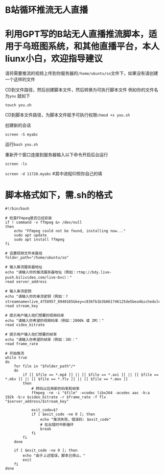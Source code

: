 # B站循环推流无人直播


# 利用GPT写的B站无人直播推流脚本，适用于乌班图系统，和其他直播平台，本人liunx小白，欢迎指导建议


请将需要推流的视频上传到你服务器的```/home/ubuntu/so```文件下，如果没有请创建一个这样的文件


CD到文件路径，然后创建脚本文件，然后转换为可执行脚本文件
例如你的文件名为``` you ``` 就如下


``` touch you.sh ```


CD到脚本文件路径，为脚本文件赋予可执行权限```chmod +x you.sh```


创建新的会话


``` screen -S myabc ```

运行```bash you.sh``` 

重新开个窗口连接到服务器输入以下命令开启后台运行

``` screen -ls ``` 

```screen -d 11728.myabc```     #其中进程ID照你自己的填



# 脚本格式如下，需.sh的格式


```
#!/bin/bash

# 检查FFmpeg是否已经安装
if ! command -v ffmpeg &> /dev/null
then
    echo "FFmpeg could not be found, installing now..."
    sudo apt update
    sudo apt install ffmpeg
fi

# 设置视频文件夹路径
folder_path="/home/ubuntu/so"

# 输入推流服务器地址
echo "请输入你的推流服务器地址（例如：rtmp://bdy.live-push.bilivideo.com/live-bvc）："
read server_address

# 输入串流密钥
echo "请输入你的串流密钥（例如：?streamname=live_4758957_8940165&key=c836fb1b3b861746125de5bea4&schedule=rtmp&pflag=1）："
read stream_key

# 提示用户输入他们想要的视频码率
echo "请输入你希望的视频码率（例如：2000k 或 2M）："
read video_bitrate

# 提示用户输入他们想要的帧率
echo "请输入你希望的帧率（例如：30）："
read frame_rate

# 开始推流
while true
do
    for file in "$folder_path"/*
    do
        if [[ $file == *.mp4 ]] || [[ $file == *.avi ]] || [[ $file == *.mkv ]] || [[ $file == *.flv ]] || [[ $file == *.mov ]]
        then
            # 转码以应用新的码率和帧率
            ffmpeg -re -i "$file" -vcodec libx264 -acodec aac -b:a 192k -b:v $video_bitrate -r $frame_rate -f flv "$server_address/$stream_key"
            
            exit_code=$?
            if [ $exit_code -ne 0 ]; then
                echo "推流失败，错误码: $exit_code"
                # 在出错时中断循环
                break
            fi
        fi
    done
    
    if [ $exit_code -ne 0 ]; then
        echo "由于上述错误，脚本已停止。"
        exit
    fi
done
```
